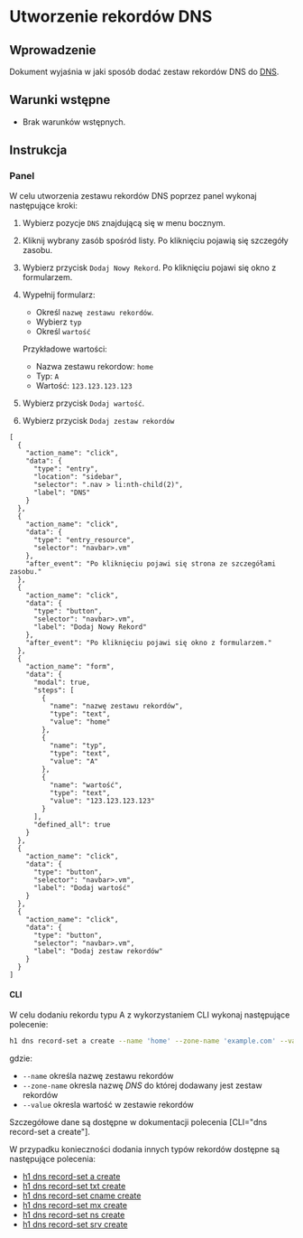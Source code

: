 # Utworzenie rekordów DNS

## Wprowadzenie

Dokument wyjaśnia w jaki sposób dodać zestaw rekordów DNS do [DNS](/resource/networking/dns.md).

## Warunki wstępne

* Brak warunków wstępnych.

## Instrukcja

### Panel

W celu utworzenia zestawu rekordów DNS poprzez panel wykonaj następujące kroki:

1. Wybierz pozycje ```DNS``` znajdującą się w menu bocznym.
2. Kliknij wybrany zasób spośród listy.  Po kliknięciu pojawią się szczegóły zasobu.
3. Wybierz przycisk ```Dodaj Nowy Rekord```. Po kliknięciu pojawi się okno z formularzem.
3. Wypełnij formularz:

	* Określ ```nazwę zestawu rekordów```.
    * Wybierz ```typ```
	* Określ ```wartość```
	
	Przykładowe wartości:

	 * Nazwa zestawu rekordow: ```home```
	 * Typ: ```A```
	 * Wartość: ```123.123.123.123```

4. Wybierz przycisk ``Dodaj wartość``.
5. Wybierz przycisk ```Dodaj zestaw rekordów```

```guide
[
  {
    "action_name": "click",
    "data": {
      "type": "entry",
      "location": "sidebar",
      "selector": ".nav > li:nth-child(2)",
      "label": "DNS"
    }
  },
  {
    "action_name": "click",
    "data": {
      "type": "entry_resource",
      "selector": "navbar>.vm"
    },
    "after_event": "Po kliknięciu pojawi się strona ze szczegółami zasobu."
  },
  {
    "action_name": "click",
    "data": {
      "type": "button",
      "selector": "navbar>.vm",
      "label": "Dodaj Nowy Rekord"
    },
    "after_event": "Po kliknięciu pojawi się okno z formularzem."
  },
  {
    "action_name": "form",
    "data": {
      "modal": true,
      "steps": [
        {
          "name": "nazwę zestawu rekordów",
          "type": "text",
          "value": "home"
        },
        {
          "name": "typ",
          "type": "text",
          "value": "A"
        },
        {
          "name": "wartość",
          "type": "text",
          "value": "123.123.123.123"
        }
      ],
      "defined_all": true
    }
  },
  {
    "action_name": "click",
    "data": {
      "type": "button",
      "selector": "navbar>.vm",
      "label": "Dodaj wartość"
    }
  },
  {
    "action_name": "click",
    "data": {
      "type": "button",
      "selector": "navbar>.vm",
      "label": "Dodaj zestaw rekordów"
    }
  }
]
```

#### CLI

W celu dodaniu rekordu typu A z wykorzystaniem CLI wykonaj następujące polecenie:

```bash
h1 dns record-set a create --name 'home' --zone-name 'example.com' --value '123.123.123.123'
```

gdzie:

 * ```--name``` określa nazwę zestawu rekordów
 * ```--zone-name``` okresla nazwę *DNS* do której dodawany jest zestaw rekordów
 * ```--value``` okresla wartość w zestawie rekordów
 
Szczegółowe dane są dostępne w dokumentacji polecenia [CLI="dns record-set a create"].

W przypadku konieczności dodania innych typów rekordów dostępne są następujące polecenia:

* [h1 dns record-set a create](/h1-cli/dns.md#dns-record-set-a-create)
* [h1 dns record-set txt create](/h1-cli/dns.md#dns-record-set-txt-create)
* [h1 dns record-set cname create](/h1-cli/dns.md#dns-record-set-cname-create)
* [h1 dns record-set mx create](/h1-cli/dns.md#dns-record-set-mx-create)
* [h1 dns record-set ns create](/h1-cli/dns.md#dns-record-set-ns-create)
* [h1 dns record-set srv create](/h1-cli/dns.md#dns-record-set-srv-create)
